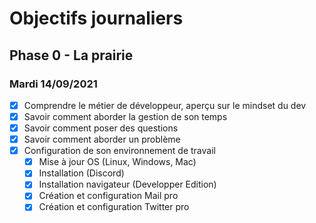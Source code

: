 # Objectifs journaliers

## Phase 0 - La prairie

### Mardi 14/09/2021


* [x] Comprendre le métier de développeur, aperçu sur le mindset du dev
* [x] Savoir comment aborder la gestion de son temps
* [x] Savoir comment poser des questions
* [x] Savoir comment aborder un problème
* [x] Configuration de son environnement de travail
  *[x] Mise à jour OS (Linux, Windows, Mac)
  * [x] Installation (Discord)
  *  [x] Installation navigateur (Developper Edition)
  * [x] Création et configuration Mail pro 
  * [x] Création et configuration Twitter pro 
